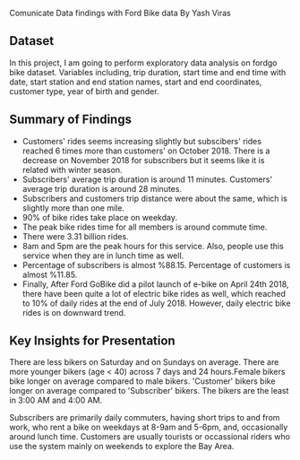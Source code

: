 Comunicate Data findings with Ford Bike data
By Yash Viras

## Dataset

In this project, I am going to perform exploratory data analysis on fordgo bike dataset.
Variables including, trip duration, start time and end time with date, start station
and end station names, start and end coordinates, customer type, year of birth and gender.


## Summary of Findings

- Customers' rides seems increasing slightly but subscibers' rides reached 6 times more 
than customers' on October 2018. There is a decrease on November 2018 for subscribers 
but it seems like it is related with winter season.
- Subscribers' average trip duration is around 11 minutes. Customers' average trip duration
 is around 28 minutes.
- Subscribers and customers trip distance were about the same, which is slightly more than 
one mile.
- 90% of bike rides take place on weekday.
- The peak bike rides time for all members is around commute time.
- There were 3.31 billion rides.
- 8am and 5pm are the peak hours for this service. Also, people use this service when they are 
in lunch time as well.
- Percentage of subscribers is almost %88.15. Percentage of customers is almost %11.85.
- Finally, After Ford GoBike did a pilot launch of e-bike on April 24th 2018, there have been 
quite a lot of electric bike rides as well, which reached to 10% of daily rides at the end of 
July 2018. However, daily electric bike rides is on downward trend.


## Key Insights for Presentation

There are less bikers on Saturday and on Sundays on average. There are more younger 
bikers (age < 40) across 7 days and 24 hours.Female bikers bike longer on average compared 
to male bikers. 'Customer' bikers bike longer on average compared to 'Subscriber' bikers. 
The bikers are the least in 3:00 AM and 4:00 AM.

Subscribers are primarily daily commuters, having short trips to and from work, who 
rent a bike on weekdays at 8-9am and 5-6pm, and, occasionally around lunch time. 
Customers are usually tourists or occassional riders who use the system mainly on weekends 
to explore the Bay Area.
